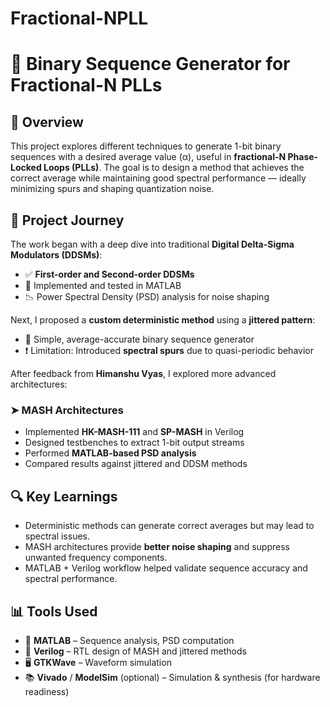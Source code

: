 # Fractional-NPLL
# 🧠 Binary Sequence Generator for Fractional-N PLLs

## 📌 Overview

This project explores different techniques to generate 1-bit binary sequences with a desired average value (α), useful in **fractional-N Phase-Locked Loops (PLLs)**. The goal is to design a method that achieves the correct average while maintaining good spectral performance — ideally minimizing spurs and shaping quantization noise.

## 🚀 Project Journey

The work began with a deep dive into traditional **Digital Delta-Sigma Modulators (DDSMs)**:

- ✅ **First-order and Second-order DDSMs**
- 🔬 Implemented and tested in MATLAB
- 📉 Power Spectral Density (PSD) analysis for noise shaping

Next, I proposed a **custom deterministic method** using a **jittered pattern**:

- 🧮 Simple, average-accurate binary sequence generator
- ❗ Limitation: Introduced **spectral spurs** due to quasi-periodic behavior

After feedback from **Himanshu Vyas**, I explored more advanced architectures:

### ➤ MASH Architectures
- Implemented **HK-MASH-111** and **SP-MASH** in Verilog
- Designed testbenches to extract 1-bit output streams
- Performed **MATLAB-based PSD analysis**
- Compared results against jittered and DDSM methods

## 🔍 Key Learnings

- Deterministic methods can generate correct averages but may lead to spectral issues.
- MASH architectures provide **better noise shaping** and suppress unwanted frequency components.
- MATLAB + Verilog workflow helped validate sequence accuracy and spectral performance.

## 📊 Tools Used

- 🧰 **MATLAB** – Sequence analysis, PSD computation
- 🔧 **Verilog** – RTL design of MASH and jittered methods
- 🖥️ **GTKWave** – Waveform simulation
- 📚 **Vivado** / **ModelSim** (optional) – Simulation & synthesis (for hardware readiness)



